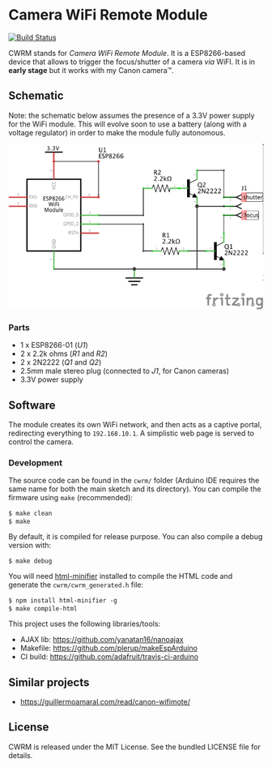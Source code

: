 Camera WiFi Remote Module
=========================

[![Build
Status](https://travis-ci.org/willdurand/cwrm.svg?branch=master)](https://travis-ci.org/willdurand/cwrm)

CWRM stands for _Camera WiFi Remote Module_. It is a ESP8266-based device that
allows to trigger the focus/shutter of a camera _via_ WiFI. It is in **early stage**
but it works with my Canon camera™.

## Schematic

Note: the schematic below assumes the presence of a 3.3V power supply for the
WiFi module. This will evolve soon to use a battery (along with a voltage
regulator) in order to make the module fully autonomous.

<p align="center">
    <img src="./design/cwrm_schem.png">
</p>

### Parts

- 1 x ESP8266-01 (_U1_)
- 2 x 2.2k ohms (_R1_ and _R2_)
- 2 x 2N2222 (_Q1_ and _Q2_)
- 2.5mm male stereo plug (connected to _J1_, for Canon cameras)
- 3.3V power supply

## Software

The module creates its own WiFi network, and then acts as a captive portal,
redirecting everything to `192.168.10.1`. A simplistic web page is served to
control the camera.

### Development

The source code can be found in the `cwrm/` folder (Arduino IDE requires the
same name for both the main sketch and its directory). You can compile the
firmware using `make` (recommended):

    $ make clean
    $ make

By default, it is compiled for release purpose. You can also compile a debug
version with:

    $ make debug

You will need [html-minifier](https://github.com/kangax/html-minifier) installed
to compile the HTML code and generate the `cwrm/cwrm_generated.h` file:

    $ npm install html-minifier -g
    $ make compile-html

This project uses the following libraries/tools:

- AJAX lib: https://github.com/yanatan16/nanoajax
- Makefile: https://github.com/plerup/makeEspArduino
- CI build: https://github.com/adafruit/travis-ci-arduino

## Similar projects

- https://guillermoamaral.com/read/canon-wifimote/

## License

CWRM is released under the MIT License. See the bundled LICENSE file for
details.
